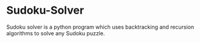 # Sudoku-Solver
Sudoku solver is a python program which uses backtracking and recursion algorithms to solve any Sudoku puzzle.
